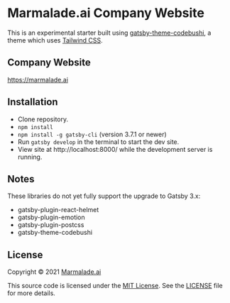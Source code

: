 # Marmalade.ai Company Website

This is an experimental starter built using [gatsby-theme-codebushi](https://github.com/codebushi/gatsby-theme-codebushi), a theme which uses [Tailwind CSS](https://tailwindcss.com/).

## Company Website

https://marmalade.ai

## Installation

* Clone repository.
* `npm install`
* `npm install -g gatsby-cli` (version 3.7.1 or newer)
* Run `gatsby develop` in the terminal to start the dev site.
* View site at http://localhost:8000/ while the development server is running.

## Notes

These libraries do not yet fully support the upgrade to Gatsby 3.x:
* gatsby-plugin-react-helmet
* gatsby-plugin-emotion
* gatsby-plugin-postcss
* gatsby-theme-codebushi

## License

Copyright &#169; 2021 [Marmalade.ai](https://marmalade.ai)

This source code is licensed under the [MIT License](./LICENSE). See the [LICENSE](./LICENSE) file for more details.
